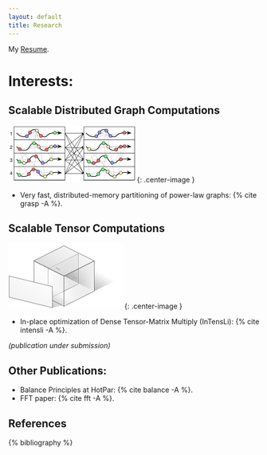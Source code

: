 ```yaml
---
layout: default
title: Research
---
```


My [Resume](../assets/resume.pdf).

Interests:
==========

Scalable Distributed Graph Computations
--------------------------------------
![graph](../images/graph.png){: .center-image }

* Very fast, distributed-memory partitioning of power-law graphs: 
{% cite grasp -A %}.

Scalable Tensor Computations
--------------------------------------
![tensor](../images/tensor.png){: .center-image }

* In-place optimization of Dense Tensor-Matrix Multiply (InTensLi):
{% cite intensli -A %}.

*(publication under submission)*

Other Publications:
-------------------
* Balance Principles at HotPar: {% cite balance -A %}.
* FFT paper: {% cite fft -A %}.

References
----------

{% bibliography %}


